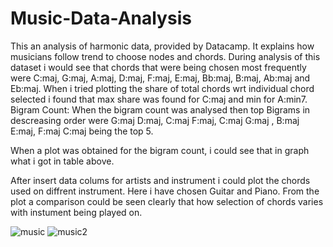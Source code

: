 # Music-Data-Analysis
This an analysis of harmonic data, provided by Datacamp. It explains how musicians follow trend to choose nodes and chords.
During analysis of this dataset i would see that chords that were being chosen most frequently were C:maj, G:maj, A:maj, D:maj, F:maj, E:maj, Bb:maj, B:maj, Ab:maj and Eb:maj. When i tried plotting the share of total chords wrt individual chord selected i found that max share was found for C:maj and min for A:min7. 
 Bigram Count: When the bigram count was analysed then top Bigrams in descreasing order were G:maj D:maj, C:maj F:maj, C:maj G:maj	, B:maj E:maj, F:maj C:maj being the top 5. 
 
 When a plot was obtained for the bigram count, i could see that in graph what i got in table above. 
 
 After insert data colums for artists and instrument i could plot the chords used on diffrent instrument. Here i have chosen Guitar and Piano. From the plot a comparison could be 
 seen clearly that how selection of chords varies with instument being played on.
 
 
 ![music](https://user-images.githubusercontent.com/60546284/92947652-2dbacf80-f450-11ea-9e32-af985ac4dfb7.png)
![music2](https://user-images.githubusercontent.com/60546284/92947694-3a3f2800-f450-11ea-86a7-d96621cd1fe6.png)

